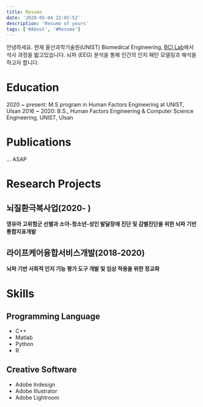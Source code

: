 ```yaml
---
title: Resume
date: '2020-05-04 22:05:52'
description: 'Resume of yours'
tags: ['#About', '#Resume']
---
```


안녕하세요. 현재 울산과학기술원(UNIST) Biomedical Engineering, [BCI Lab](https://bci.unist.ac.kr/)에서 석사 과정을 밟고있습니다. 
뇌파 (EEG) 분석을 통해 인간의 인지 패턴 모델링과 해석을 하고자 합니다. 

# Education
2020 ~ present: M.S program in Human Factors Engineering at UNIST, Ulsan
2016 ~ 2020: B.S., Human Factors Engineering & Computer Science Engineering, UNIST, Ulsan


# Publications
... ASAP


# Research Projects

## 뇌질환극복사업(2020- )

**영유아 고위험군 선별과 소아-청소년-성인 발달장애 진단 및 감별진단을 위한 뇌파 기반 통합지표개발**


## 라이프케어융합서비스개발(2018-2020)

**뇌파 기반 사회적 인지 기능 평가 도구 개발 및 임상 적용을 위한 정교화**


# Skills
## Programming Language
- C++
- Matlab
- Python
- R

## Creative Software
- Adobe Indesign
- Adobe Illustrator
- Adobe Lightroom
